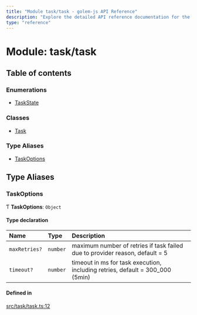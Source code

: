 ```yaml
---
title: "Module task/task - golem-js API Reference"
description: "Explore the detailed API reference documentation for the Module task/task within the golem-js SDK for the Golem Network."
type: "reference"
---
```

# Module: task/task

## Table of contents

### Enumerations

- [TaskState](../enums/task_task.TaskState)

### Classes

- [Task](../classes/task_task.Task)

### Type Aliases

- [TaskOptions](task_task#taskoptions)

## Type Aliases

### TaskOptions

Ƭ **TaskOptions**: `Object`

#### Type declaration

| Name | Type | Description |
| :------ | :------ | :------ |
| `maxRetries?` | `number` | maximum number of retries if task failed due to provider reason, default = 5 |
| `timeout?` | `number` | timeout in ms for task execution, including retries, default = 300_000 (5min) |

#### Defined in

[src/task/task.ts:12](https://github.com/golemfactory/golem-js/blob/8dd67e1/src/task/task.ts#L12)
